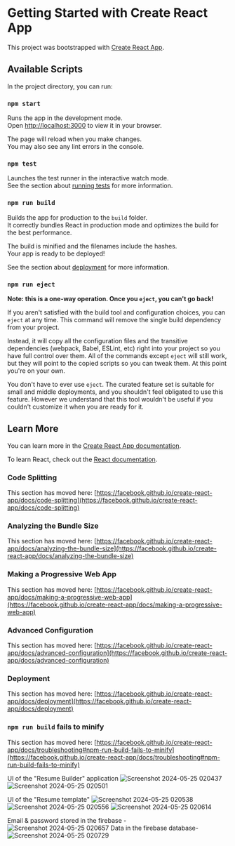 # Getting Started with Create React App

This project was bootstrapped with [Create React App](https://github.com/facebook/create-react-app).

## Available Scripts

In the project directory, you can run:

### `npm start`

Runs the app in the development mode.\
Open [http://localhost:3000](http://localhost:3000) to view it in your browser.

The page will reload when you make changes.\
You may also see any lint errors in the console.

### `npm test`

Launches the test runner in the interactive watch mode.\
See the section about [running tests](https://facebook.github.io/create-react-app/docs/running-tests) for more information.

### `npm run build`

Builds the app for production to the `build` folder.\
It correctly bundles React in production mode and optimizes the build for the best performance.

The build is minified and the filenames include the hashes.\
Your app is ready to be deployed!

See the section about [deployment](https://facebook.github.io/create-react-app/docs/deployment) for more information.

### `npm run eject`

**Note: this is a one-way operation. Once you `eject`, you can't go back!**

If you aren't satisfied with the build tool and configuration choices, you can `eject` at any time. This command will remove the single build dependency from your project.

Instead, it will copy all the configuration files and the transitive dependencies (webpack, Babel, ESLint, etc) right into your project so you have full control over them. All of the commands except `eject` will still work, but they will point to the copied scripts so you can tweak them. At this point you're on your own.

You don't have to ever use `eject`. The curated feature set is suitable for small and middle deployments, and you shouldn't feel obligated to use this feature. However we understand that this tool wouldn't be useful if you couldn't customize it when you are ready for it.

## Learn More

You can learn more in the [Create React App documentation](https://facebook.github.io/create-react-app/docs/getting-started).

To learn React, check out the [React documentation](https://reactjs.org/).

### Code Splitting

This section has moved here: [https://facebook.github.io/create-react-app/docs/code-splitting](https://facebook.github.io/create-react-app/docs/code-splitting)

### Analyzing the Bundle Size

This section has moved here: [https://facebook.github.io/create-react-app/docs/analyzing-the-bundle-size](https://facebook.github.io/create-react-app/docs/analyzing-the-bundle-size)

### Making a Progressive Web App

This section has moved here: [https://facebook.github.io/create-react-app/docs/making-a-progressive-web-app](https://facebook.github.io/create-react-app/docs/making-a-progressive-web-app)

### Advanced Configuration

This section has moved here: [https://facebook.github.io/create-react-app/docs/advanced-configuration](https://facebook.github.io/create-react-app/docs/advanced-configuration)

### Deployment

This section has moved here: [https://facebook.github.io/create-react-app/docs/deployment](https://facebook.github.io/create-react-app/docs/deployment)

### `npm run build` fails to minify

This section has moved here: [https://facebook.github.io/create-react-app/docs/troubleshooting#npm-run-build-fails-to-minify](https://facebook.github.io/create-react-app/docs/troubleshooting#npm-run-build-fails-to-minify)



UI of the "Resume Builder" application
![Screenshot 2024-05-25 020437](https://github.com/Deep5Varshney/resume/assets/137312194/09090288-b401-4437-bde9-237f23e52f4c)
![Screenshot 2024-05-25 020501](https://github.com/Deep5Varshney/resume/assets/137312194/cf420877-a911-4fa0-acea-61d2cc130a36)


UI of the "Resume template"
![Screenshot 2024-05-25 020538](https://github.com/Deep5Varshney/resume/assets/137312194/b0621290-8e57-4cea-aab7-f5121c16afde)
![Screenshot 2024-05-25 020556](https://github.com/Deep5Varshney/resume/assets/137312194/119801d1-bbdb-4f83-9ec7-2a66b1c35f0c)
![Screenshot 2024-05-25 020614](https://github.com/Deep5Varshney/resume/assets/137312194/23d76854-07ba-443c-bfe9-050cb7f26a40)

Email & password stored in the firebase -
![Screenshot 2024-05-25 020657](https://github.com/Deep5Varshney/resume/assets/137312194/6bbe7a25-08f0-4123-a8db-ad59f925d1c9)
Data in the firebase database-
![Screenshot 2024-05-25 020729](https://github.com/Deep5Varshney/resume/assets/137312194/28addc38-75a8-4933-85b6-a3039bed27f5)
